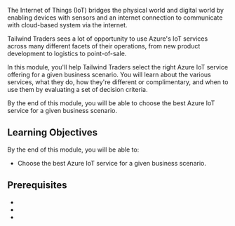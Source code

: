 The Internet of Things (IoT) bridges the physical world and digital world by enabling devices with sensors and an internet connection to communicate with cloud-based system via the internet.

Tailwind Traders sees a lot of opportunity to use Azure's IoT services across many different facets of their operations, from new product development to logistics to point-of-sale.

In this module, you'll help Tailwind Traders select the right Azure IoT service offering for a given business scenario.  You will learn about the various services, what they do, how they're different or complimentary, and when to use them by evaluating a set of decision criteria.

By the end of this module, you will be able to choose the best Azure IoT service for a given business scenario.

## Learning Objectives

By the end of this module, you will be able to:
- Choose the best Azure IoT service for a given business scenario.

## Prerequisites

-
-
-
